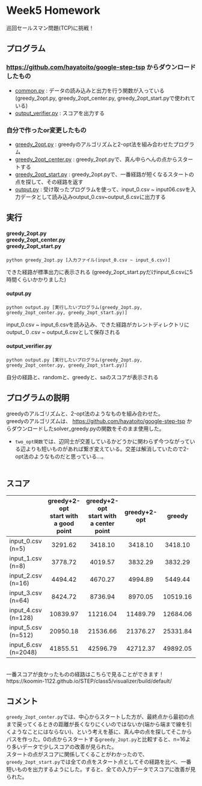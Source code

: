 # Week5 Homework
巡回セールスマン問題(TCP)に挑戦！

## プログラム
### https://github.com/hayatoito/google-step-tsp からダウンロードしたもの
- [common.py](https://github.com/koomin-1122/STEP/blob/main/class5/common.py) : データの読み込みと出力を行う関数が入っている(greedy_2opt.py, greedy_2opt_center.py, greedy_2opt_start.pyで使われている)
- [output_verifier.py](https://github.com/koomin-1122/STEP/blob/main/class5/output_verifier.py) : スコアを出力する

### 自分で作ったor変更したもの
- [greedy_2opt.py](https://github.com/koomin-1122/STEP/blob/main/class5/greedy_2opt.py) : greedyのアルゴリズムと2-opt法を組み合わせたプログラム
- [greedy_2opt_center.py](https://github.com/koomin-1122/STEP/blob/main/class5/greedy_2opt_center.py) : greedy_2opt.pyで、真ん中らへんの点からスタートする
- [greedy_2opt_start.py](https://github.com/koomin-1122/STEP/blob/main/class5/greedy_2opt_start.py) : greedy_2opt.pyで、一番経路が短くなるスタートの点を探して、その経路を返す
- [output.py](https://github.com/koomin-1122/STEP/blob/main/class5/output.py) : 受け取ったプログラムを使って、input_0.csv ~ input06.csvを入力データとして読み込みoutput_0.csv~output_6.csvに出力する


## 実行
#### greedy_2opt.py<br>greedy_2opt_center.py<br>greedy_2opt_start.py

```
python greedy_2opt.py [入力ファイル(input_0.csv ~ input_6.csv)]
```
できた経路が標準出力に表示される
(greedy_2opt_start.pyだけinput_6.csvに5時間くらいかかりました)

#### output.py

```
python output.py [実行したいプログラム(greedy_2opt.py, greedy_2opt_center.py, greedy_2opt_start.py)]
```
input_0.csv ~ input_6.csvを読み込み、できた経路がカレントディレクトリにoutput_０.csv ~ output_6.csvとして保存される<br>


#### output_verifier.py
```
python output.py [実行したいプログラム(greedy_2opt.py, greedy_2opt_center.py, greedy_2opt_start.py)]
```
自分の経路と、randomと、greedyと、saのスコアが表示される

## プログラムの説明
greedyのアルゴリズムと、2-opt法のようなものを組み合わせた。<br>
greedyのアルゴリズムは、 https://github.com/hayatoito/google-step-tsp からダウンロードしたsolver_greedy.pyの関数をそのまま使用した。<br>
- `two_opt関数`では、辺同士が交差しているかどうかに関わらず今つながっている辺よりも短いものがあれば繋ぎ変えている。交差は解消していたので2-opt法のようなものだと思っている...。
<br><br>
## スコア
|                     |greedy+2-opt <br>start with a good point|greedy+2-opt<br>start with a center point| greedy+2-opt | greedy | Simulated Annealing | 
| ---------------     | :-------------------------------------------: | :-------------------------------------------:| :-----------------: | :----: | :-----------------: | 
| input_0.csv (n=5)   |3291.62|3418.10|3418.10              |3418.10 |3291.62              | 
| input_1.csv (n=8)   |3778.72|4019.57|3832.29              |3832.29 |3778.72              | 
| input_2.csv (n=16)  |4494.42|4670.27|4994.89              |5449.44 |4494.42              | 
| input_3.csv (n=64)  |8424.72|8736.94|8970.05              |10519.16|8150.91              | 
| input_4.csv (n=128) |10839.97|11216.04|11489.79             |12684.06|10675.29             | 
| input_5.csv (n=512) |20950.18|21536.66| 21376.27            |25331.84|21119.55             | 
| input_6.csv (n=2048)|41855.51|42596.79| 42712.37            |49892.05|44393.89             | 
<br>
一番スコアが良かったものの経路はこちらで見ることができます！<br>
https://koomin-1122.github.io/STEP/class5/visualizer/build/default/


## コメント
`greedy_2opt_center.py`では、中心からスタートした方が、最終点から最初の点まで戻ってくるときの距離が長くなりにくいのではないか(端から端まで線を引くようなことにはならない)、という考えを基に、真ん中の点を探してそこからパスを作った。0の点からスタートする`greedy_2opt.py`と比較すると、n=16より多いデータで少しスコアの改善が見られた。<br>
スタートの点がスコアに関係してくることがわかったので、`greedy_2opt_start.py`では全ての点をスタート点としてその経路を比べ、一番短いものを出力するようにした。すると、全ての入力データでスコアに改善が見られた。
